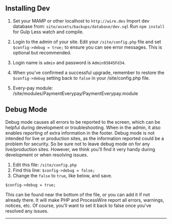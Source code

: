 ## Installing Dev

1. Set your MAMP or other localhost to `http://wire.dev`
   Import dev database from: `site/assets/backups/database/dev.sql`
   Run `npm install` for Gulp Less watch and compile.

2. Login to the admin of your site. 
   Edit your `/site/config.php` file and set `$config->debug = true;` to ensure 
   you can see error messages. This is optional but recommended.

3. Login name is `admin` and password is `Admin93845Fd34`.
   
4. When you've confirmed a successful upgrade, remember to restore the 
   `$config->debug` setting back to `false` in your /site/config.php file.
5. Every-pay module: /site/modules/PaymentEverypay/PaymentEverypay.module

## Debug Mode

Debug mode causes all errors to be reported to the screen, which can be
helpful during development or troubleshooting. When in the admin, it also
enables reporting of extra information in the footer. Debug mode is not
intended for live or production sites, as the information reported could
be a problem for security. So be sure not to leave debug mode on for
any live/production sites. However, we think you'll find it very handy
during development or when resolving issues. 

1. Edit this file: `/site/config.php`
2. Find this line: `$config->debug = false;` 
3. Change the `false` to `true`, like below, and save. 

```
$config->debug = true; 
```

This can be found near the bottom of the file, or you can add it if not
already there. It will make PHP and ProcessWire report all errors, warnings,
notices, etc. Of course, you'll want to set it back to false once you've 
resolved any issues. 

------
